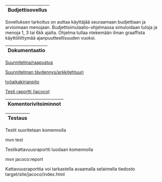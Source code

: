 Budjettisovellus     | 
-------------------- |


Sovelluksen tarkoitus on auttaa käyttäjää seuraamaan budjettiaan ja arvioimaan menojaan.
Budjettisimulaatio-ohjelmassa simuloidaan tuloja ja menoja 1, 3 tai 6kk ajalta.
Ohjelma tullaa ntekemään ilman graaffista käyttöliittymää ajanpuutteellisuuden vuoksi.

Dokumentaatio | 
------------- |
[Suunnitelma/raapustus](https://github.com/hunnak/ot-harjoitusty-/blob/master/dokumentointi/suunnitelma.md)

[Suunnitelman täydennys/arkkitehtuuri](https://github.com/hunnak/ot-harjoitusty-/blob/master/dokumentointi/arkkitehtuuri.md)

[työaikakirjanpito](https://github.com/hunnak/ot-harjoitusty-/blob/master/dokumentointi/tyoaikakirjanpito)

[Testi raportti (jacoco) ](file:///home/joelhunn/ot-harjoitustyo/Budjetti/target/site/jacoco/index.html)


Komentorivitoiminnot |
-------------------- |

Testaus |
------- |

Testit suoritetaan komennolla

mvn test

Testikattavuusraportti luodaan komennolla

mvn jacoco:report

Kattavuusraporttia voi tarkastella avaamalla selaimella tiedosto target/site/jacoco/index.html




